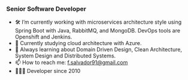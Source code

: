 ### Senior Software Developer 
- 🛠  I’m currently working with microservices architecture style using Spring Boot with Java, RabbitMQ, and MongoDB. DevOps tools are Openshift and Jenkins.   
- 🌱 Currently studying cloud architecture with Azure.
- 🔭 Always learning about Domain Driven Design, Clean Architecture, System Design and Distributed Systems. 
- 📫 How to reach me: f.salvador91@gmail.com  
- 👨🏽‍💻 Developer since 2010

